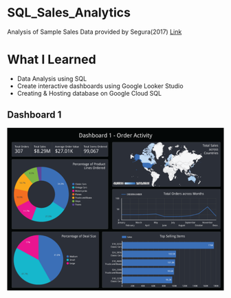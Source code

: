 # SQL_Sales_Analytics
 Analysis of Sample Sales Data provided by Segura(2017) [Link](https://www.kaggle.com/datasets/kyanyoga/sample-sales-data)

 # What I Learned
 - Data Analysis using SQL
 - Create interactive dashboards using Google Looker Studio
 - Creating & Hosting database on Google Cloud SQL

## Dashboard 1
![Dashboard 1](images/Dashboard_1_Order_Activity.png)


